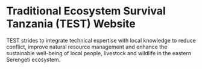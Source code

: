 # Traditional Ecosystem Survival Tanzania (TEST) Website
TEST strides to integrate technical expertise with local knowledge to reduce conflict, improve natural resource management and enhance the sustainable well-being of local people, livestock and wildlife in the eastern Serengeti ecosystem.
